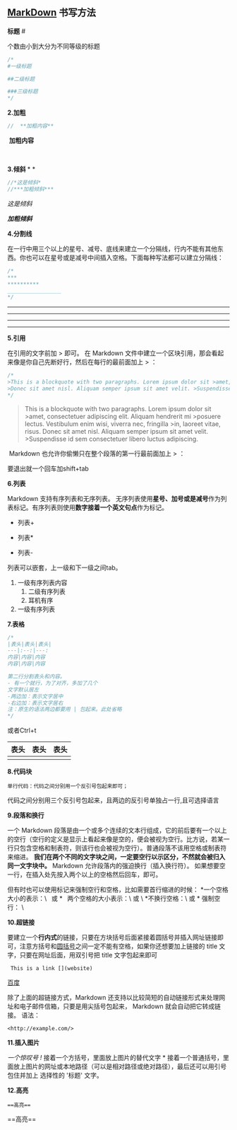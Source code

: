 ## [MarkDown]() 书写方法

**标题**   #

个数由小到大分为不同等级的标题

```c
/*
#一级标题

##二级标题

###三级标题
*/

```

**2.加粗**   

```c 
//	**加粗内容**
```

​	**加粗内容**



​    

**3.倾斜**    * *

```c
//*这是倾斜*
//***加粗倾斜***
```

*这是倾斜*

***加粗倾斜***



**4.分割线**	

​		在一行中用三个以上的星号、减号、底线来建立一个分隔线，行内不能有其他东西。你也可以在星号或是减号中间插入空格。下面每种写法都可以建立分隔线：

```c
/*
***
**********
_________________
*/
```

***

**********

__________

--------

**5.引用** 

在引用的文字前加 > 即可。 在 Markdown 文件中建立一个区块引用，那会看起来像是你自己先断好行，然后在每行的最前面加上 > ：

```c
/*
>This is a blockquote with two paragraphs. Lorem ipsum dolor sit >amet, consectetuer adipiscing elit. Aliquam hendrerit mi >posuere lectus. Vestibulum enim wisi, viverra nec, fringilla >in, laoreet vitae, risus.
>Donec sit amet nisl. Aliquam semper ipsum sit amet velit. >Suspendisse id sem consectetuer libero luctus adipiscing.
*/
```



>This is a blockquote with two paragraphs. Lorem ipsum dolor sit >amet, consectetuer adipiscing elit. Aliquam hendrerit mi >posuere lectus. Vestibulum enim wisi, viverra nec, fringilla >in, laoreet vitae, risus.
>Donec sit amet nisl. Aliquam semper ipsum sit amet velit. >Suspendisse id sem consectetuer libero luctus adipiscing.

​	Markdown 也允许你偷懒只在整个段落的第一行最前面加上 > ：

要退出就一个回车加shift+tab



**6.列表**

Markdown 支持有序列表和无序列表。 无序列表使用**星号、加号或是减号**作为列表标记。有序列表则使用**数字接着一个英文句点**作为标记。

+ 列表+

* 列表*

- 列表-

列表可以嵌套，上一级和下一级之间tab。

1. 一级有序列表内容 
    1. 二级有序列表
    2. 耳机有序
2. 一级有序列表



**7.表格**

```c
/*
|表头|表头|表头|
---|:--:|---:
内容|内容|内容
内容|内容|内容

第二行分割表头和内容。
- 有一个就行，为了对齐，多加了几个
文字默认居左
-两边加：表示文字居中
-右边加：表示文字居右
注：原生的语法两边都要用 | 包起来。此处省略
*/
```

或者Ctrl+t

| 表头 | 表头 | 表头 |
| ---- | ---- | ---- |
|      |      |      |



**8.代码块**

`单行代码：代码之间分别用一个反引号包起来即可；`

代码之间分别用三个反引号包起来，且两边的反引号单独占一行,且可选择语言



**9.段落和换行**

一个 Markdown 段落是由一个或多个连续的文本行组成，它的前后要有一个以上的空行（空行的定义是显示上看起来像是空的，便会被视为空行。比方说，若某一行只包含空格和制表符，则该行也会被视为空行）。普通段落不该用空格或制表符来缩进。 **我们在两个不同的文字块之间，一定要空行以示区分，不然就会被归入同一文字块中。** Markdown 允许段落内的强迫换行（插入换行符）。 如果想要空一行，在插入处先按入两个以上的空格然后回车，即可。

但有时也可以使用标记来强制空行和空格，比如需要首行缩进的时候： *一个空格大小的表示：\  或 \*  两个空格的大小表示：\ 或 \ *不换行空格：\ 或 \* 强制空行： \



**10.超链接**

要建立一个**行内式**的链接，只要在方块括号后面紧接着圆括号并插入网址链接即可，注意方括号和[圆括号](https://www.zhihu.com/search?q=圆括号&search_source=Entity&hybrid_search_source=Entity&hybrid_search_extra={"sourceType"%3A"article"%2C"sourceId"%3A99319314})之间一定不能有空格，如果你还想要加上链接的 title 文字，只要在网址后面，用双引号把 title 文字包起来即可

` This is a link [](website)`

[百度](www.baidu.com)

除了上面的超链接方式，Markdown 还支持以比较简短的自动链接形式来处理网址和电子邮件信箱，只要是用尖括号包起来， Markdown 就会自动把它转成链接。 语法：

```text
<http://example.com/>
```



**11.插入图片**

 *一个惊叹号 !* 接着一个方括号，里面放上图片的替代文字 * 接着一个普通括号，里面放上图片的网址或本地路径（可以是相对路径或绝对路径），最后还可以用引号包住并加上 选择性的 '标题' 文字。



**12.高亮**

`==高亮==`

==高亮==





